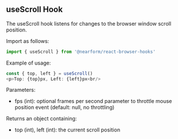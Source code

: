 ## useScroll Hook

The useScroll hook listens for changes to the browser window scroll position.  

Import as follows:

```javascript
import { useScroll } from '@nearform/react-browser-hooks' 
```

Example of usage:

```javascript
const { top, left } = useScroll()
<p>Top: {top}px, Left: {left}px<br/>
```

Parameters:
- fps (int): optional frames per second parameter to throttle mouse position event (default: null, no throttling)

Returns an object containing:
- top (int), left (int): the current scroll position